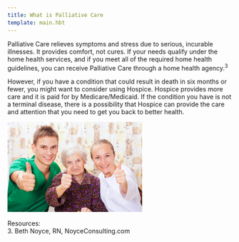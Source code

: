 ```yaml
---
title: What is Palliative Care
template: main.hbt
---
```


<div class="text-paragraph contentDiv">

<p>Palliative Care relieves symptoms and stress due to serious, incurable illnesses.  It provides comfort, not cures.  If your needs qualify under the home health services, and if you meet all of the required home health guidelines, you can receive Palliative Care through a home health agency.<sup>3</sup> </p>
      <p>However, if you have a condition that could result in death in six months or fewer, you might want to consider using Hospice.  Hospice provides more care and it is paid for by Medicare/Medicaid. If the condition you have is not a terminal disease, there is a possibility that Hospice can provide the care and attention that you need to get you back to better health.</p>
 
</div>
<img style="width:60%" src="images/palliative.jpg" alt="Palliative Care">
     <p class="reference">
    Resources: <br>
    3.  Beth Noyce, RN, NoyceConsulting.com
</p>
